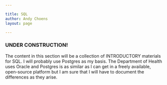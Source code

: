 ```yaml
---

title: SQL
author: Andy Choens
layout: page

---
```


### UNDER CONSTRUCTION!

The content in this section will be a collection of INTRODUCTORY
materials for SQL. I will probably use Postgres as my basis. The
Department of Health uses Oracle and Postgres is as similar as I can
get in a freely available, open-source platform but I am sure that I
will have to document the differences as they arise.
